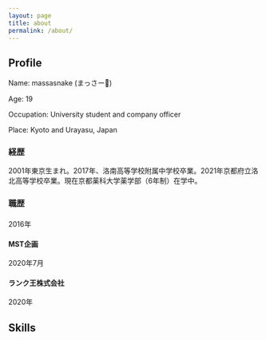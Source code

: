 ```yaml
---
layout: page
title: about
permalink: /about/
---
```


## Profile

Name: massasnake (まっさー🐍)

Age: 19

Occupation: University student and company officer

Place: Kyoto and Urayasu, Japan



### 経歴

2001年東京生まれ。2017年、洛南高等学校附属中学校卒業。2021年京都府立洛北高等学校卒業。現在京都薬科大学薬学部（6年制）在学中。

### 職歴

####

2016年 

#### MST企画

2020年7月

#### ランク王株式会社

2020年



## Skills
